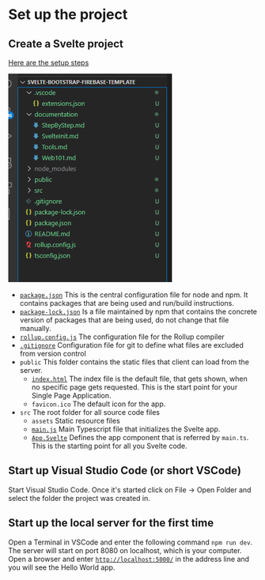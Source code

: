 # Set up the project
## Create a Svelte project
[Here are the setup steps](./SvelteInit.md)

![Initial project files](./InitialProjectFiles.png)

* [`package.json`](./01_InitialProjectFiles/package.json) This is the central configuration file for node and npm. It contains packages that are being used and run/build instructions. 
* [`package-lock.json`](./01_InitialProjectFiles/package-lock.json) Is a file maintained by npm that contains the concrete version of packages that are being used, do not change that file manually. 
* [`rollup.config.js`](./01_InitialProjectFiles/rollup.config.js) The configuration file for the Rollup compiler
* [`.gitignore`](./01_InitialProjectFiles/gitignore) Configuration file for git to define what files are excluded from version control
* `public` This folder contains the static files that client can load from the server.
  * [`index.html`](./01_InitialProjectFiles/public/index.html) The index file is the default file, that gets shown, when no specific page gets requested. This is the start point for your Single Page Application.
  * `favicon.ico` The default icon for the app.
* `src` The root folder for all source code files
  * `assets` Static resource files
  * [`main.js`](./01_InitialProjectFiles/src/main.ts) Main Typescript file that initializes the Svelte app.
  * [`App.Svelte`](./01_InitialProjectFiles/src/App.svelte) Defines the app component that is referred by `main.ts`. This is the starting point for all you Svelte code.


## Start up Visual Studio Code (or short VSCode)
Start Visual Studio Code. Once it's started click on File -> Open Folder and select the folder the project was created in.

## Start up the local server for the first time
Open a Terminal in VSCode and enter the following command `npm run dev`. The server will start on port 8080 on localhost, which is your computer. \
Open a browser and enter [`http://localhost:5000/`](http://localhost:5000/) in the address line and you will see the Hello World app.
